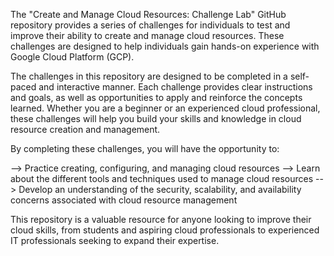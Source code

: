 The "Create and Manage Cloud Resources: Challenge Lab" GitHub repository provides a series of challenges for individuals to test and improve their ability to create and manage cloud resources. These challenges are designed to help individuals gain hands-on experience with Google Cloud Platform (GCP).

The challenges in this repository are designed to be completed in a self-paced and interactive manner. Each challenge provides clear instructions and goals, as well as opportunities to apply and reinforce the concepts learned. Whether you are a beginner or an experienced cloud professional, these challenges will help you build your skills and knowledge in cloud resource creation and management.

By completing these challenges, you will have the opportunity to:

--> Practice creating, configuring, and managing cloud resources
--> Learn about the different tools and techniques used to manage cloud resources
--> Develop an understanding of the security, scalability, and availability concerns associated with cloud resource management

This repository is a valuable resource for anyone looking to improve their cloud skills, from students and aspiring cloud professionals to experienced IT professionals seeking to expand their expertise.
